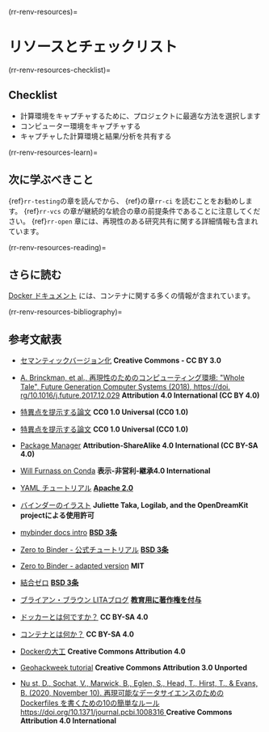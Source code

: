 (rr-renv-resources)=
# リソースとチェックリスト

(rr-renv-resources-checklist)=
## Checklist

- 計算環境をキャプチャするために、プロジェクトに最適な方法を選択します
- コンピューター環境をキャプチャする
- キャプチャした計算環境と結果/分析を共有する

(rr-renv-resources-learn)=
## 次に学ぶべきこと

{ref}`rr-testing`の章を読んでから、 {ref}の章`rr-ci` を読むことをお勧めします。
{ref}`rr-vcs` の章が継続的な統合の章の前提条件であることに注意してください。 {ref}`rr-open` 章には、再現性のある研究共有に関する詳細情報も含まれています。

(rr-renv-resources-reading)=
## さらに読む

[Docker ドキュメント](https://docs.docker.com/get-started/) には、コンテナに関する多くの情報が含まれています。


(rr-renv-resources-bibliography)=
## 参考文献表

- [セマンティックバージョン化](https://semver.org) **Creative Commons - CC BY 3.0**

- [A. Brinckman, et al., 再現性のためのコンピューティング環境: "Whole Tale", Future Generation Computer Systems (2018), https://doi. rg/10.1016/j.future.2017.12.029](https://www.sciencedirect.com/science/article/pii/S0167739X17310695) **Attribution 4.0 International (CC BY 4.0)**

- [特異点を提示する論文](https://journals.plos.org/plosone/article?id=10.1371/journal.pone.0177459) **CC0 1.0 Universal (CC0 1.0)**

- [特異点を提示する論文](https://journals.plos.org/plosone/article?id=10.1371/journal.pone.0177459) **CC0 1.0 Universal (CC0 1.0)**

- [Package Manager](https://opensource.com/article/18/7/evolution-package-managers) **Attribution-ShareAlike 4.0 International (CC BY-SA 4.0)**

- [Will Furnass on Conda](https://github.com/willfurnass/conda-rses-pres/blob/master/content.md) **表示-非営利-継承4.0 International**

- [YAML チュートリアル](https://gettaurus.org/docs/YAMLTutorial/) **[Apache 2.0](http://www.apache.org/licenses/LICENSE-2.0)**

- [バインダーのイラスト](https://opendreamkit.org/2017/11/02/use-case-publishing-reproducible-notebooks/) **Juliette Taka, Logilab, and the OpenDreamKit projectによる使用許可**

- [mybinder docs intro](https://github.com/jupyterhub/binder/blob/master/doc/introduction.rst) **[BSD 3条](https://github.com/binder-examples/requirements/blob/master/LICENSE)**

- [Zero to Binder - 公式チュートリアル](https://github.com/Build-a-binder/build-a-binder.github.io/blob/master/workshop/10-zero-to-binder.md) **[BSD 3条](https://github.com/binder-examples/requirements/blob/master/LICENSE)**

- [Zero to Binder - adapted version](https://github.com/alan-turing-institute/the-turing-way/blob/main/workshops/boost-research-reproducibility-binder/workshop-presentations/zero-to-binder.md) **MIT**

- [結合ゼロ](https://github.com/Build-a-binder/build-a-binder.github.io/blob/master/workshop/10-zero-to-binder.md) **[BSD 3条](https://github.com/binder-examples/requirements/blob/master/LICENSE)**

- [ブライアン・ブラウン LITAブログ](https://litablog.org/2014/12/virtual-machines-in-a-nutshell/) **[教育用に著作権を付与](http://www.ala.org/copyright)**
- [ドッカーとは何ですか？](https://opensource.com/resources/what-docker) **CC BY-SA 4.0**

- [コンテナとは何か？](https://opensource.com/resources/what-are-linux-containers?intcmp=7016000000127cYAAQ) **CC BY-SA 4.0**
- [Dockerの大工](http://www.manicstreetpreacher.co.uk/docker-carpentry/aio/) **Creative Commons Attribution 4.0**
- [Geohackweek tutorial](https://geohackweek.github.io/Introductory/docker-tutorial_temp/) **Creative Commons Attribution 3.0 Unported**
- [Nu<unk> st, D., Sochat, V., Marwick, B., Eglen, S., Head, T., Hirst, T., & Evans, B. (2020, November 10). 再現可能なデータサイエンスのための Dockerfiles を書くための10の簡単なルール https://doi.org/10.1371/journal.pcbi.1008316 ](https://github.com/nuest/ten-simple-rules-dockerfiles) **Creative Commons Attribution 4.0 International**
